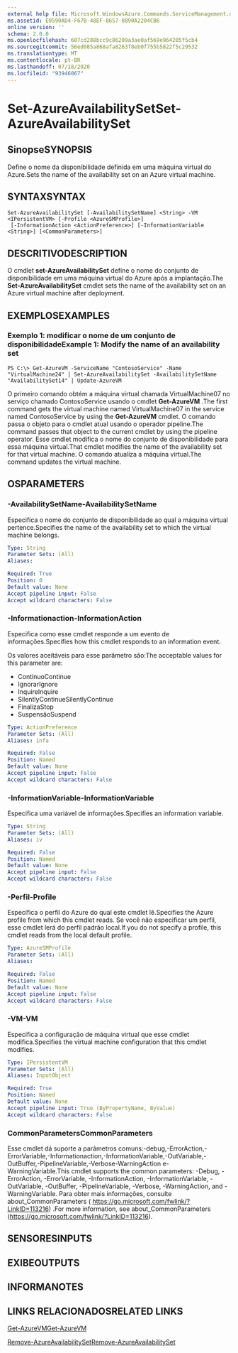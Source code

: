 ```yaml
---
external help file: Microsoft.WindowsAzure.Commands.ServiceManagement.dll-Help.xml
ms.assetid: E0590AD4-F67B-48EF-8657-8890A2204CB6
online version: ''
schema: 2.0.0
ms.openlocfilehash: 607cd288bcc9c86209a3ae0af569e964205f5cb4
ms.sourcegitcommit: 56ed085a868afa8263f8eb0f755b5822f5c29532
ms.translationtype: MT
ms.contentlocale: pt-BR
ms.lasthandoff: 07/18/2020
ms.locfileid: "93946067"
---
```

# <span data-ttu-id="75c40-101">Set-AzureAvailabilitySet</span><span class="sxs-lookup"><span data-stu-id="75c40-101">Set-AzureAvailabilitySet</span></span>

## <span data-ttu-id="75c40-102">Sinopse</span><span class="sxs-lookup"><span data-stu-id="75c40-102">SYNOPSIS</span></span>
<span data-ttu-id="75c40-103">Define o nome da disponibilidade definida em uma máquina virtual do Azure.</span><span class="sxs-lookup"><span data-stu-id="75c40-103">Sets the name of the availability set on an Azure virtual machine.</span></span>

## <span data-ttu-id="75c40-104">SYNTAX</span><span class="sxs-lookup"><span data-stu-id="75c40-104">SYNTAX</span></span>

```
Set-AzureAvailabilitySet [-AvailabilitySetName] <String> -VM <IPersistentVM> [-Profile <AzureSMProfile>]
 [-InformationAction <ActionPreference>] [-InformationVariable <String>] [<CommonParameters>]
```

## <span data-ttu-id="75c40-105">DESCRITIVO</span><span class="sxs-lookup"><span data-stu-id="75c40-105">DESCRIPTION</span></span>
<span data-ttu-id="75c40-106">O cmdlet **set-AzureAvailabilitySet** define o nome do conjunto de disponibilidade em uma máquina virtual do Azure após a implantação.</span><span class="sxs-lookup"><span data-stu-id="75c40-106">The **Set-AzureAvailabilitySet** cmdlet sets the name of the availability set on an Azure virtual machine after deployment.</span></span>

## <span data-ttu-id="75c40-107">EXEMPLOS</span><span class="sxs-lookup"><span data-stu-id="75c40-107">EXAMPLES</span></span>

### <span data-ttu-id="75c40-108">Exemplo 1: modificar o nome de um conjunto de disponibilidade</span><span class="sxs-lookup"><span data-stu-id="75c40-108">Example 1: Modify the name of an availability set</span></span>
```
PS C:\> Get-AzureVM -ServiceName "ContosoService" -Name "VirtualMachine24" | Set-AzureAvailabilitySet -AvailabilitySetName "AvailabilitySet14" | Update-AzureVM
```

<span data-ttu-id="75c40-109">O primeiro comando obtém a máquina virtual chamada VirtualMachine07 no serviço chamado ContosoService usando o cmdlet **Get-AzureVM** .</span><span class="sxs-lookup"><span data-stu-id="75c40-109">The first command gets the virtual machine named VirtualMachine07 in the service named ContosoService by using the **Get-AzureVM** cmdlet.</span></span>
<span data-ttu-id="75c40-110">O comando passa o objeto para o cmdlet atual usando o operador pipeline.</span><span class="sxs-lookup"><span data-stu-id="75c40-110">The command passes that object to the current cmdlet by using the pipeline operator.</span></span>
<span data-ttu-id="75c40-111">Esse cmdlet modifica o nome do conjunto de disponibilidade para essa máquina virtual.</span><span class="sxs-lookup"><span data-stu-id="75c40-111">That cmdlet modifies the name of the availability set for that virtual machine.</span></span>
<span data-ttu-id="75c40-112">O comando atualiza a máquina virtual.</span><span class="sxs-lookup"><span data-stu-id="75c40-112">The command updates the virtual machine.</span></span>

## <span data-ttu-id="75c40-113">OS</span><span class="sxs-lookup"><span data-stu-id="75c40-113">PARAMETERS</span></span>

### <span data-ttu-id="75c40-114">-AvailabilitySetName</span><span class="sxs-lookup"><span data-stu-id="75c40-114">-AvailabilitySetName</span></span>
<span data-ttu-id="75c40-115">Especifica o nome do conjunto de disponibilidade ao qual a máquina virtual pertence.</span><span class="sxs-lookup"><span data-stu-id="75c40-115">Specifies the name of the availability set to which the virtual machine belongs.</span></span>

```yaml
Type: String
Parameter Sets: (All)
Aliases: 

Required: True
Position: 0
Default value: None
Accept pipeline input: False
Accept wildcard characters: False
```

### <span data-ttu-id="75c40-116">-Informationaction</span><span class="sxs-lookup"><span data-stu-id="75c40-116">-InformationAction</span></span>
<span data-ttu-id="75c40-117">Especifica como esse cmdlet responde a um evento de informações.</span><span class="sxs-lookup"><span data-stu-id="75c40-117">Specifies how this cmdlet responds to an information event.</span></span>

<span data-ttu-id="75c40-118">Os valores aceitáveis para esse parâmetro são:</span><span class="sxs-lookup"><span data-stu-id="75c40-118">The acceptable values for this parameter are:</span></span>

- <span data-ttu-id="75c40-119">Contínuo</span><span class="sxs-lookup"><span data-stu-id="75c40-119">Continue</span></span>
- <span data-ttu-id="75c40-120">Ignorar</span><span class="sxs-lookup"><span data-stu-id="75c40-120">Ignore</span></span>
- <span data-ttu-id="75c40-121">Inquire</span><span class="sxs-lookup"><span data-stu-id="75c40-121">Inquire</span></span>
- <span data-ttu-id="75c40-122">SilentlyContinue</span><span class="sxs-lookup"><span data-stu-id="75c40-122">SilentlyContinue</span></span>
- <span data-ttu-id="75c40-123">Finaliza</span><span class="sxs-lookup"><span data-stu-id="75c40-123">Stop</span></span>
- <span data-ttu-id="75c40-124">Suspensão</span><span class="sxs-lookup"><span data-stu-id="75c40-124">Suspend</span></span>

```yaml
Type: ActionPreference
Parameter Sets: (All)
Aliases: infa

Required: False
Position: Named
Default value: None
Accept pipeline input: False
Accept wildcard characters: False
```

### <span data-ttu-id="75c40-125">-InformationVariable</span><span class="sxs-lookup"><span data-stu-id="75c40-125">-InformationVariable</span></span>
<span data-ttu-id="75c40-126">Especifica uma variável de informações.</span><span class="sxs-lookup"><span data-stu-id="75c40-126">Specifies an information variable.</span></span>

```yaml
Type: String
Parameter Sets: (All)
Aliases: iv

Required: False
Position: Named
Default value: None
Accept pipeline input: False
Accept wildcard characters: False
```

### <span data-ttu-id="75c40-127">-Perfil</span><span class="sxs-lookup"><span data-stu-id="75c40-127">-Profile</span></span>
<span data-ttu-id="75c40-128">Especifica o perfil do Azure do qual este cmdlet lê.</span><span class="sxs-lookup"><span data-stu-id="75c40-128">Specifies the Azure profile from which this cmdlet reads.</span></span>
<span data-ttu-id="75c40-129">Se você não especificar um perfil, esse cmdlet lerá do perfil padrão local.</span><span class="sxs-lookup"><span data-stu-id="75c40-129">If you do not specify a profile, this cmdlet reads from the local default profile.</span></span>

```yaml
Type: AzureSMProfile
Parameter Sets: (All)
Aliases: 

Required: False
Position: Named
Default value: None
Accept pipeline input: False
Accept wildcard characters: False
```

### <span data-ttu-id="75c40-130">-VM</span><span class="sxs-lookup"><span data-stu-id="75c40-130">-VM</span></span>
<span data-ttu-id="75c40-131">Especifica a configuração de máquina virtual que esse cmdlet modifica.</span><span class="sxs-lookup"><span data-stu-id="75c40-131">Specifies the virtual machine configuration that this cmdlet modifies.</span></span>

```yaml
Type: IPersistentVM
Parameter Sets: (All)
Aliases: InputObject

Required: True
Position: Named
Default value: None
Accept pipeline input: True (ByPropertyName, ByValue)
Accept wildcard characters: False
```

### <span data-ttu-id="75c40-132">CommonParameters</span><span class="sxs-lookup"><span data-stu-id="75c40-132">CommonParameters</span></span>
<span data-ttu-id="75c40-133">Esse cmdlet dá suporte a parâmetros comuns:-debug,-ErrorAction,-ErrorVariable,-Informationaction,-InformationVariable,-OutVariable,-OutBuffer,-PipelineVariable,-Verbose-WarningAction e-WarningVariable.</span><span class="sxs-lookup"><span data-stu-id="75c40-133">This cmdlet supports the common parameters: -Debug, -ErrorAction, -ErrorVariable, -InformationAction, -InformationVariable, -OutVariable, -OutBuffer, -PipelineVariable, -Verbose, -WarningAction, and -WarningVariable.</span></span> <span data-ttu-id="75c40-134">Para obter mais informações, consulte about_CommonParameters ( https://go.microsoft.com/fwlink/?LinkID=113216) .</span><span class="sxs-lookup"><span data-stu-id="75c40-134">For more information, see about_CommonParameters (https://go.microsoft.com/fwlink/?LinkID=113216).</span></span>

## <span data-ttu-id="75c40-135">SENSORES</span><span class="sxs-lookup"><span data-stu-id="75c40-135">INPUTS</span></span>

## <span data-ttu-id="75c40-136">EXIBE</span><span class="sxs-lookup"><span data-stu-id="75c40-136">OUTPUTS</span></span>

## <span data-ttu-id="75c40-137">INFORMA</span><span class="sxs-lookup"><span data-stu-id="75c40-137">NOTES</span></span>

## <span data-ttu-id="75c40-138">LINKS RELACIONADOS</span><span class="sxs-lookup"><span data-stu-id="75c40-138">RELATED LINKS</span></span>

[<span data-ttu-id="75c40-139">Get-AzureVM</span><span class="sxs-lookup"><span data-stu-id="75c40-139">Get-AzureVM</span></span>](./Get-AzureVM.md)

[<span data-ttu-id="75c40-140">Remove-AzureAvailabilitySet</span><span class="sxs-lookup"><span data-stu-id="75c40-140">Remove-AzureAvailabilitySet</span></span>](./Remove-AzureAvailabilitySet.md)


